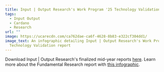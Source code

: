 ```yaml
---
title: Input | Output Research's Work Program '25 Technology Validation infographic
tags:
  - Input Output
  - Cardano
  - Research
url: ""
image: https://ucarecdn.com/ca762dae-ca6f-4628-8b83-e322cf304dd1/
image_text: An infographic detailing Input | Output Research's Work Program '25
  Technology Validation report
---
```


Download Input | Output Research's finalized mid-year reports [here](https://forum.cardano.org/t/ior-cardano-vision-work-program-2025-mid-year-reports-final/150026). Learn more about the Fundamental Research report with [this infographic](https://www.essentialcardano.io/infographic/input-or-output-researchs-work-program-25-fundamental-research-infographic).
